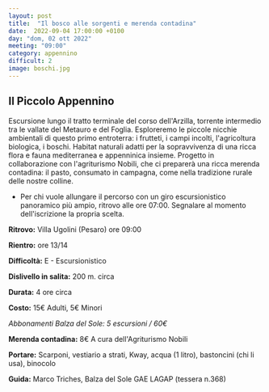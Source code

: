 ```yaml
---
layout: post
title:  "Il bosco alle sorgenti e merenda contadina"
date:  2022-09-04 17:00:00 +0100
day: "dom, 02 ott 2022"
meeting: "09:00"
category: appennino 
difficult: 2
image: boschi.jpg
---
```


## Il Piccolo Appennino

Escursione lungo il tratto terminale del corso dell'Arzilla, torrente intermedio tra le vallate del Metauro e del Foglia.
Esploreremo le piccole nicchie ambientali di questo primo entroterra: i frutteti, i campi incolti, l'agricoltura biologica, i boschi. Habitat naturali adatti per la sopravvivenza di una ricca flora e fauna mediterranea e appenninica insieme.
Progetto in collaborazione con l'agriturismo Nobili, che ci preparerà una ricca merenda contadina: il pasto, consumato in campagna, come nella tradizione rurale delle nostre colline.

* Per chi vuole allungare il percorso con un giro escursionistico panoramico più ampio, ritrovo alle ore 07:00. Segnalare al momento dell'iscrizione la propria scelta.

**Ritrovo:** Villa Ugolini (Pesaro) ore 09:00

**Rientro:** ore 13/14 

**Difficoltà:** E - Escursionistico

**Dislivello in salita:** 200 m. circa

**Durata:** 4 ore circa

**Costo:** 15€ Adulti, 5€ Minori

*Abbonamenti Balza del Sole: 5 escursioni / 60€*

**Merenda contadina:** 8€ 
A cura dell'Agriturismo Nobili

**Portare:** Scarponi, vestiario a strati, Kway, acqua (1 litro), bastoncini (chi li usa), binocolo

**Guida:** Marco Triches, Balza del Sole GAE LAGAP (tessera n.368)
